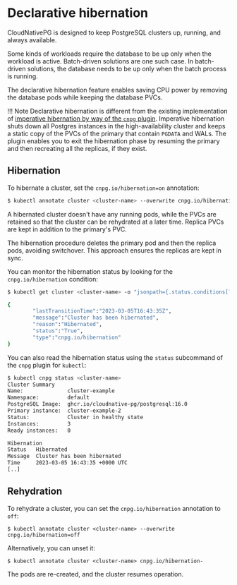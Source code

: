 # Declarative hibernation

CloudNativePG is designed to keep PostgreSQL clusters up, running, and always available.

Some kinds of workloads require the database to be up only when
the workload is active. Batch-driven solutions are one such case.
In batch-driven solutions, the database needs to be up only when the batch
process is running.

The declarative hibernation feature enables saving CPU power by removing the
database pods while keeping the database PVCs.

!!! Note
    Declarative hibernation is different from the existing implementation
    of [imperative hibernation by way of the `cnpg` plugin](kubectl-plugin.md#cluster-hibernation).
    Imperative hibernation shuts down all Postgres instances in the high-availability 
    cluster and keeps a static copy of the PVCs of the primary that
    contain `PGDATA` and WALs. The plugin enables you to exit the hibernation phase by
    resuming the primary and then recreating all the replicas, if they exist.

## Hibernation

To hibernate a cluster, set the `cnpg.io/hibernation=on` annotation:

``` sh
$ kubectl annotate cluster <cluster-name> --overwrite cnpg.io/hibernation=on
```

A hibernated cluster doesn't have any running pods, while the PVCs are retained
so that the cluster can be rehydrated at a later time. Replica PVCs are
kept in addition to the primary's PVC.

The hibernation procedure deletes the primary pod and then the replica
pods, avoiding switchover. This approach ensures the replicas are kept in sync.

You can monitor the hibernation status by looking for the `cnpg.io/hibernation`
condition:

``` sh
$ kubectl get cluster <cluster-name> -o "jsonpath={.status.conditions[?(.type==\"cnpg.io/hibernation\")]}" 

{
        "lastTransitionTime":"2023-03-05T16:43:35Z",
        "message":"Cluster has been hibernated",
        "reason":"Hibernated",
        "status":"True",
        "type":"cnpg.io/hibernation"
}
```

You can also read the hibernation status using the `status` subcommand of the
`cnpg` plugin for `kubectl`:

``` sh
$ kubectl cnpg status <cluster-name>
Cluster Summary
Name:              cluster-example
Namespace:         default
PostgreSQL Image:  ghcr.io/cloudnative-pg/postgresql:16.0
Primary instance:  cluster-example-2
Status:            Cluster in healthy state 
Instances:         3
Ready instances:   0

Hibernation
Status   Hibernated
Message  Cluster has been hibernated
Time     2023-03-05 16:43:35 +0000 UTC
[..]
```

## Rehydration

To rehydrate a cluster, you can set the `cnpg.io/hibernation` annotation to `off`:

```
$ kubectl annotate cluster <cluster-name> --overwrite cnpg.io/hibernation=off
```

Alternatively, you can unset it:

```
$ kubectl annotate cluster <cluster-name> cnpg.io/hibernation-
```

The pods are re-created, and the cluster resumes operation.
